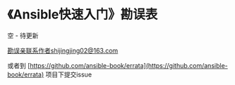 
# 《Ansible快速入门》勘误表

空 - 待更新

勘误亲联系作者shijingjing02@163.com

或者到 [https://github.com/ansible-book/errata](https://github.com/ansible-book/errata) 项目下提交issue
